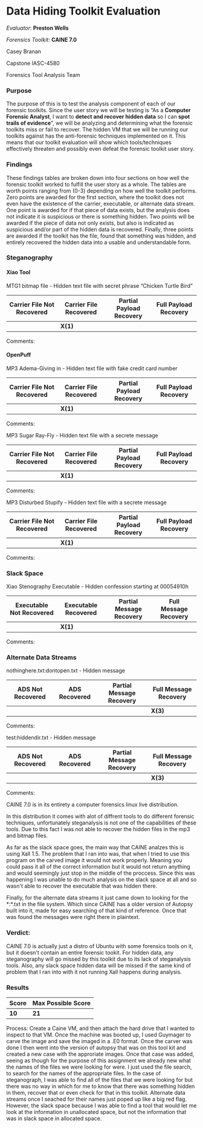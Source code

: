 # Data Hiding Toolkit Evaluation

*Evaluator*: **Preston Wells**

*Forensics Toolkit:* **CAINE 7.0**

Casey Branan

Capstone IASC-4580

Forensics Tool Analysis Team

### Purpose

The purpose of this is to test the analysis component of each of our forensic toolkits. Since the user story we will be testing is “As a **Computer Forensic Analyst**, I want to **detect and recover hidden data** so I can **spot trails of evidence**”, we will be analyzing and determining what the forensic toolkits miss or fail to recover. The hidden VM that we will be running our toolkits against has the anti-forensic techniques implemented on it. This means that our toolkit evaluation will show which tools/techniques effectively threaten and possibly even defeat the forensic toolkit user story.

### Findings

These findings tables are broken down into four sections on how well the forensic toolkit worked to fulfill the user story as a whole. The tables are worth points ranging from (0-3) depending on how well the toolkit performs. Zero points are awarded for the first section, where the toolkit does not even have the existence of the carrier, executable, or alternate data stream. One point is awarded for if that piece of data exists, but the analysis does not indicate it is suspicious or there is something hidden. Two points will be awarded if the piece of data not only exists, but also is indicated as suspicious and/or part of the hidden data is recovered. Finally, three points are awarded if the toolkit has the file, found that something was hidden, and entirely recovered the hidden data into a usable and understandable form.

### Steganography
#### Xiao Tool 
MTG1 bitmap file - Hidden text file with secret phrase “Chicken Turtle Bird”

| Carrier File Not Recovered |Carrier File Recovered | Partial Payload Recovery | Full Payload Recovery |
|---|---|---|---|
|   | **X(1)**  |   |   |

Comments:

#### OpenPuff
MP3 Adema-Giving in - 	Hidden text file with fake credit card number

| Carrier File Not Recovered | Carrier File Recovered | Partial Payload Recovery | Full Payload Recovery |
|---|---|---|---|
|   | **X(1)**  |   |   |

Comments:

MP3 Sugar Ray-Fly -	Hidden text file with a secrete message

| Carrier File Not Recovered | Carrier File Recovered | Partial Payload Recovery | Full Payload Recovery |
|---|---|---|---|
|   | **X(1)**  |   |   |

Comments:

MP3 Disturbed Stupify -	Hidden text file with a secrete message

| Carrier File Not Recovered | Carrier File Recovered | Partial Payload Recovery | Full Payload Recovery |
|---|---|---|---|
|   | **X(1)**  |   |   |

Comments:

### Slack Space

Xiao Stenography Executable	- Hidden confession starting at 00054910h

| Executable Not Recovered | Executable Recovered | Partial Message Recovery | Full Message Recovery |
|---|---|---|---|
|   | **X(1)**  |   |   |

Comments:

### Alternate Data Streams

nothinghere.txt:dontopen.txt	- Hidden message

| ADS Not Recovered | ADS Recovered | Partial Message Recovery | Full Message Recovery |
|---|---|---|---|
|   |   |   | **X(3)**  |

Comments:

test:hiddendir.txt - 	Hidden message

| ADS Not Recovered | ADS Recovered | Partial Message Recovery | Full Message Recovery |
|---|---|---|---|
|   |   |   | **X(3)**  |

Comments:

CAINE 7.0 is in its entirety a computer forensics linux live distribution. 

In this distribution it comes with alot of diffrent tools to do different forensic techniques, unfortunately steganalysis is not one of the capabilities of these tools. Due to this fact I was not able to recover the hidden files in the mp3 and bitmap files. 

As far as the slack space goes, the main way that CAINE analzes this is using Xall 1.5. The problem that I ran into was, that when I tried to use this program on the carved image it would not work properly. Meaning you could pass it all of the correct information but it would not return anything and would seemingly just stop in the middle of the proccess. Since this was happening I was unable to do much analysis on the slack space at all and so wasn't able to recover the executable that was hidden there.

Finally, for the alternate data streams it just came down to looking for the \*:\*.txt in the file system. Which since CAINE has a older version of Autopsy built into it, made for easy searching of that kind of reference. Once that was found the messages were right there in plaintext.  

### Verdict:

CAINE 7.0 is actually just a distro of Ubuntu with some forensics tools on it, but it doesn't contain an entire forensic tookit. For hidden data, any steganography will go missed by this toolkit due to its lack of steganalysis tools. Also, any slack space hidden data will be missed if the same kind of problem that I ran into with it not running Xall happens during analysis.

### Results

| Score | Max Possible Score |
|---|---|
| **10** | **21** |

Process:
Create a Caine VM, and then attach the hard drive that I wanted to inspect to that VM. Once the machine was booted up, I used Guymager to carve the image and save the imaged in a .E0 format. Once the carver was done I then went into the version of autopsy that was on this tool kit and created a new case with the approriate images. Once that case was added, seeing as though for the purpose of this assignment we already new what the names of the files we were looking for were. I just used the file search, to search for the names of the appropriate files. In the case of steganograph, I was able to find all of the files that we were looking for but there was no way in which for me to know that there was something hidden in them, recover that or even check for that in this toolkit. Alternate data streams once I seached for their names just poped up like a big red flag. However, the slack space because I was able to find a tool that would let me look at the information in unallocated space, but not the information that was in slack space in allocated space.
